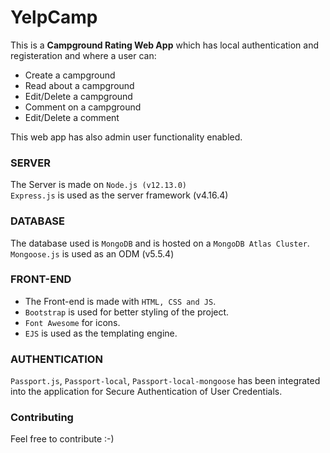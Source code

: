# YelpCamp

This is a **Campground Rating Web App** which has local authentication and registeration and where a user can:
* Create a campground
* Read about a campground
* Edit/Delete a campground
* Comment on a campground
* Edit/Delete a comment

This web app has also admin user functionality enabled.

### SERVER

The Server is made on `Node.js (v12.13.0)`
<br/>
`Express.js` is used as the server framework (v4.16.4)

### DATABASE

The database used is `MongoDB` and is hosted on a `MongoDB Atlas Cluster`.
<br/>
`Mongoose.js` is used as an ODM (v5.5.4)

### FRONT-END

- The Front-end is made with `HTML, CSS and JS`.
- `Bootstrap` is used for better styling of the project.
- `Font Awesome` for icons.
- `EJS` is used as the templating engine.

### AUTHENTICATION

`Passport.js`, `Passport-local`, `Passport-local-mongoose` has been integrated into the application for Secure Authentication of User Credentials.

### Contributing

Feel free to contribute :-)